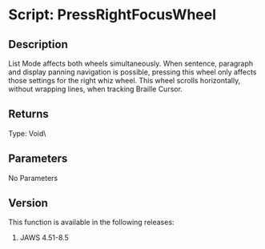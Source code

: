 # Script: PressRightFocusWheel

## Description

List Mode affects both wheels simultaneously. When sentence, paragraph
and display panning navigation is possible, pressing this wheel only
affects those settings for the right whiz wheel. This wheel scrolls
horizontally, without wrapping lines, when tracking Braille Cursor.

## Returns

Type: Void\

## Parameters

No Parameters

## Version

This function is available in the following releases:

1.  JAWS 4.51-8.5
